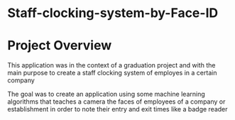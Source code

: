 # Staff-clocking-system-by-Face-ID

# Project Overview 

This application was in the context of a graduation project and with the main purpose to create 
a staff clocking system of employes in a certain company 

The goal was to create an application using some machine learning algorithms that 
teaches a camera the faces of employees of a company or establishment in order to note their entry and exit times like a badge reader
